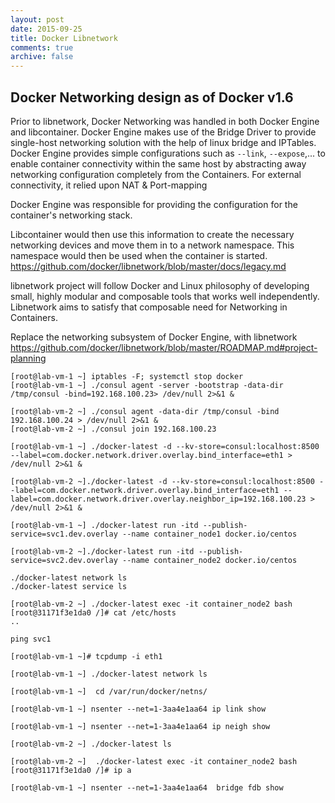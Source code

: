 ```yaml
---
layout: post
date: 2015-09-25
title: Docker Libnetwork
comments: true
archive: false
---
```

## Docker Networking design as of Docker v1.6

Prior to libnetwork, Docker Networking was handled in both Docker Engine and libcontainer.
Docker Engine makes use of the Bridge Driver to provide single-host networking solution with the help of linux bridge and IPTables.
Docker Engine provides simple configurations such as `--link`, `--expose`,... to enable container connectivity within the same host by abstracting away networking configuration completely from the Containers.
For external connectivity, it relied upon NAT & Port-mapping 

Docker Engine was responsible for providing the configuration for the container's networking stack.

Libcontainer would then use this information to create the necessary networking devices and move them in to a network namespace.
This namespace would then be used when the container is started.
https://github.com/docker/libnetwork/blob/master/docs/legacy.md


libnetwork project will follow Docker and Linux philosophy of developing small, highly modular and composable tools that works well independently. Libnetwork aims to satisfy that composable need for Networking in Containers.

Replace the networking subsystem of Docker Engine, with libnetwork
https://github.com/docker/libnetwork/blob/master/ROADMAP.md#project-planning

<script type="text/javascript" src="https://asciinema.org/a/26992.js" id="asciicast-26992" async></script>
~~~
[root@lab-vm-1 ~] iptables -F; systemctl stop docker
[root@lab-vm-1 ~] ./consul agent -server -bootstrap -data-dir /tmp/consul -bind=192.168.100.23> /dev/null 2>&1 &

[root@lab-vm-2 ~] ./consul agent -data-dir /tmp/consul -bind 192.168.100.24 > /dev/null 2>&1 &
[root@lab-vm-2 ~] ./consul join 192.168.100.23

[root@lab-vm-1 ~] ./docker-latest -d --kv-store=consul:localhost:8500 --label=com.docker.network.driver.overlay.bind_interface=eth1 > /dev/null 2>&1 &

[root@lab-vm-2 ~]./docker-latest -d --kv-store=consul:localhost:8500 --label=com.docker.network.driver.overlay.bind_interface=eth1 --label=com.docker.network.driver.overlay.neighbor_ip=192.168.100.23 > /dev/null 2>&1 &

[root@lab-vm-1 ~] ./docker-latest run -itd --publish-service=svc1.dev.overlay --name container_node1 docker.io/centos 

[root@lab-vm-2 ~]./docker-latest run -itd --publish-service=svc2.dev.overlay --name container_node2 docker.io/centos

./docker-latest network ls
./docker-latest service ls

[root@lab-vm-2 ~] ./docker-latest exec -it container_node2 bash
[root@31171f3e1da0 /]# cat /etc/hosts
..

ping svc1

[root@lab-vm-1 ~]# tcpdump -i eth1 
~~~

<script type="text/javascript" src="https://asciinema.org/a/26993.js" id="asciicast-26993" async></script>

~~~
[root@lab-vm-1 ~] ./docker-latest network ls

[root@lab-vm-1 ~]  cd /var/run/docker/netns/

[root@lab-vm-1 ~] nsenter --net=1-3aa4e1aa64 ip link show

[root@lab-vm-1 ~] nsenter --net=1-3aa4e1aa64 ip neigh show

[root@lab-vm-2 ~] ./docker-latest ls

[root@lab-vm-2 ~]  ./docker-latest exec -it container_node2 bash
[root@31171f3e1da0 /]# ip a 

[root@lab-vm-1 ~] nsenter --net=1-3aa4e1aa64  bridge fdb show

~~~

